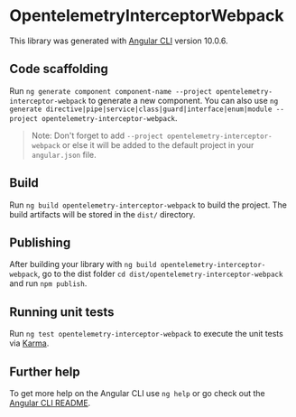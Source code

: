 # OpentelemetryInterceptorWebpack

This library was generated with [Angular CLI](https://github.com/angular/angular-cli) version 10.0.6.

## Code scaffolding

Run `ng generate component component-name --project opentelemetry-interceptor-webpack` to generate a new component. You can also use `ng generate directive|pipe|service|class|guard|interface|enum|module --project opentelemetry-interceptor-webpack`.
> Note: Don't forget to add `--project opentelemetry-interceptor-webpack` or else it will be added to the default project in your `angular.json` file. 

## Build

Run `ng build opentelemetry-interceptor-webpack` to build the project. The build artifacts will be stored in the `dist/` directory.

## Publishing

After building your library with `ng build opentelemetry-interceptor-webpack`, go to the dist folder `cd dist/opentelemetry-interceptor-webpack` and run `npm publish`.

## Running unit tests

Run `ng test opentelemetry-interceptor-webpack` to execute the unit tests via [Karma](https://karma-runner.github.io).

## Further help

To get more help on the Angular CLI use `ng help` or go check out the [Angular CLI README](https://github.com/angular/angular-cli/blob/master/README.md).
